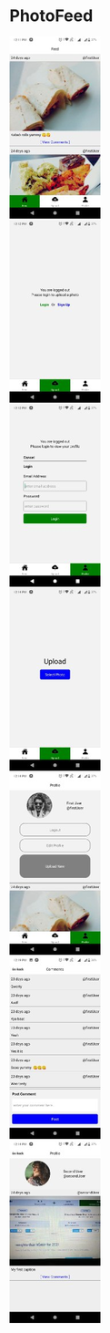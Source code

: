 # PhotoFeed

![](images/59c6e2a7-2072-4505-b8ba-1b03bbc8f193.jpeg)\
![](images/23f7829a-5fd0-4d33-9d39-963c346552ca.jpeg)\
![](images/192d4dab-4f5c-4cbd-a810-30d5a120549c.jpeg)\
![](images/cb3adde1-1e28-4086-b084-d834333fda24.jpeg)\
![](images/a07de984-ba0b-4c80-a82f-a33f0355ae83.jpeg)\
![](images/0d5aa786-9603-49a1-a607-2ef56c5c3751.jpeg)\
![](images/aba7b53a-3132-4436-be7d-563f50a76804.jpeg)
